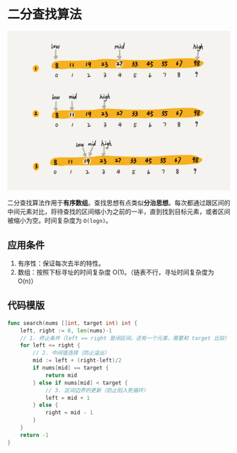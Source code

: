 # 二分查找算法

![binary_search](../static/../../static/search_bin_search.webp)

二分查找算法作用于**有序数组**。查找思想有点类似**分治思想**。每次都通过跟区间的中间元素对比，将待查找的区间缩小为之前的一半，直到找到目标元素，或者区间被缩小为空。时间复杂度为 `O(logn)`。

## 应用条件

1. 有序性：保证每次去半的特性。
2. 数组：按照下标寻址的时间复杂度 O(1)。（链表不行，寻址时间复杂度为 O(n)）

## 代码模版

```go
func search(nums []int, target int) int {
    left, right := 0, len(nums)-1
    // 1. 终止条件（left == right 是闭区间，还有一个元素，需要和 target 比较）
    for left <= right {
        // 2. 中间值选择（防止溢出）
        mid := left + (right-left)/2
        if nums[mid] == target {
            return mid
        } else if nums[mid] < target {
            // 3. 区间边界的更新（防止陷入死循环）
            left = mid + 1
        } else {
            right = mid - 1
        }
    }
    return -1
}
```